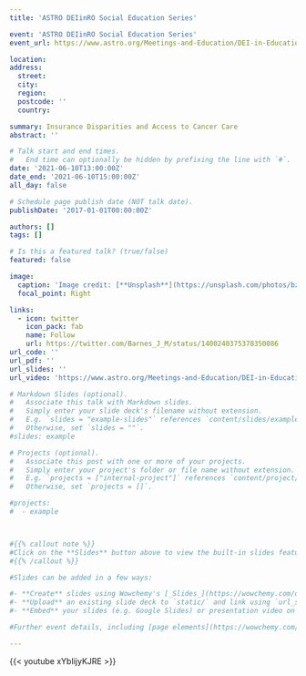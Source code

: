 ```yaml
---
title: 'ASTRO DEIinRO Social Education Series'

event: 'ASTRO DEIinRO Social Education Series'
event_url: https://www.astro.org/Meetings-and-Education/DEI-in-Education/DEI-in-RO/Insurance-Disparities

location: 
address:
  street: 
  city: 
  region: 
  postcode: ''
  country: 

summary: Insurance Disparities and Access to Cancer Care
abstract: ''

# Talk start and end times.
#   End time can optionally be hidden by prefixing the line with `#`.
date: '2021-06-10T13:00:00Z'
date_end: '2021-06-10T15:00:00Z'
all_day: false

# Schedule page publish date (NOT talk date).
publishDate: '2017-01-01T00:00:00Z'

authors: []
tags: []

# Is this a featured talk? (true/false)
featured: false

image:
  caption: 'Image credit: [**Unsplash**](https://unsplash.com/photos/bzdhc5b3Bxs)'
  focal_point: Right

links:
  - icon: twitter
    icon_pack: fab
    name: Follow
    url: https://twitter.com/Barnes_J_M/status/1400240375378350086
url_code: ''
url_pdf: ''
url_slides: ''
url_video: 'https://www.astro.org/Meetings-and-Education/DEI-in-Education/DEI-in-RO/Insurance-Disparities'

# Markdown Slides (optional).
#   Associate this talk with Markdown slides.
#   Simply enter your slide deck's filename without extension.
#   E.g. `slides = "example-slides"` references `content/slides/example-slides.md`.
#   Otherwise, set `slides = ""`.
#slides: example

# Projects (optional).
#   Associate this post with one or more of your projects.
#   Simply enter your project's folder or file name without extension.
#   E.g. `projects = ["internal-project"]` references `content/project/deep-learning/index.md`.
#   Otherwise, set `projects = []`.

#projects:
#  - example



#{{% callout note %}}
#Click on the **Slides** button above to view the built-in slides feature.
#{{% /callout %}}

#Slides can be added in a few ways:

#- **Create** slides using Wowchemy's [_Slides_](https://wowchemy.com/docs/managing-content/#create-slides) feature and link using `slides` parameter in the front matter of the talk file
#- **Upload** an existing slide deck to `static/` and link using `url_slides` parameter in the front matter of the talk file
#- **Embed** your slides (e.g. Google Slides) or presentation video on this page using [shortcodes](https://wowchemy.com/docs/writing-markdown-latex/).

#Further event details, including [page elements](https://wowchemy.com/docs/writing-markdown-latex/) such as image galleries, can be added to the body of this page.

---
```

{{< youtube xYbIijyKJRE >}}


